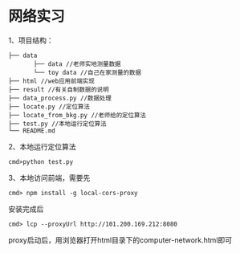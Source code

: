 # 网络实习
1、项目结构：

```
├── data
       ├── data //老师实地测量数据
       └── toy data //自己在家测量的数据
├── html //web应用前端实现
├── result //有关自制数据的说明
├── data_process.py //数据处理
├── locate.py //定位算法
├── locate_from_bkg.py //老师给的定位算法
├── test.py //本地运行定位算法
└── README.md 
```

2、本地运行定位算法

```
cmd>python test.py
```

3、本地访问前端，需要先

```
cmd> npm install -g local-cors-proxy
```

安装完成后

```
cmd> lcp --proxyUrl http://101.200.169.212:8080
```

proxy启动后，用浏览器打开html目录下的computer-network.html即可